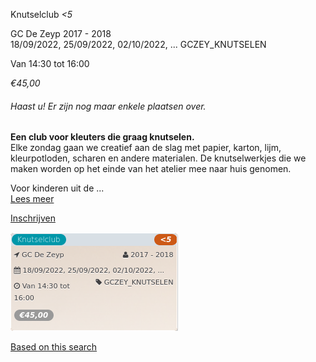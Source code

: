 Knutselclub *<5*

GC De Zeyp 2017 - 2018  
18/09/2022, 25/09/2022, 02/10/2022, ... GCZEY\_KNUTSELEN  

Van 14:30 tot 16:00

*€45,00*

  

###### *Haast u! Er zijn nog maar enkele plaatsen over.*

  

**Een club voor kleuters die graag knutselen.**  
Elke zondag gaan we creatief aan de slag met papier, karton, lijm, kleurpotloden, scharen en andere materialen. De knutselwerkjes die we maken worden op het einde van het atelier mee naar huis genomen.  
  
Voor kinderen uit de ...  
[Lees meer](https://tickets.vgc.be/activity/subscribe/GCZEY_KNUTSELEN)

[Inschrijven](https://tickets.vgc.be/activity/subscribe/GCZEY_KNUTSELEN)

![](80245.png)

[Based on this search](https://tickets.vgc.be/activity/index?&vrijeplaatsen=1&Age%5B%5D=4%2C6&entity=276)